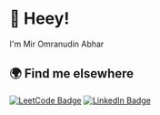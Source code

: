 <h1>
👋  Heey! <br>
  </h1>
I'm Mir Omranudin Abhar <br>
<!-- Currently, I live in Afghanistan and work at <b>Ministry of Communications and Information Technology</b>. -->

<p align = "center">
<!--  <img src="https://activity-graph.herokuapp.com/graph?username=omranabhar&theme=react-dark"> -->
</p> 

## 🌍 Find me elsewhere
[![LeetCode Badge](https://img.shields.io/badge/Leetcode-Profile-informational?style=flat&logo=leetcode&logoColor=white&color=1CA2F1)](https://leetcode.com/Omranabhar)
[![LinkedIn Badge](https://img.shields.io/badge/LinkedIn-Profile-informational?style=flat&logo=linkedin&logoColor=white&color=0D76A8)](https://www.linkedin.com/in/omranabhar)
 
<!-- ## Statistics -->
<p align = "center">
<!--   <img  src = "https://github-readme-stats.vercel.app/api?username=omranabhar&show_icons=true&theme=algolia&line_height=40">
  <img  src = "https://github-readme-stats.vercel.app/api/top-langs/?username=omranabhar&theme=algolia">
  <img  src="https://github-readme-streak-stats.herokuapp.com/?user=omranabhar&show_icons=true&locale=en&theme=radical&line_height=20&layout=compact" /> -->
</p>
 
